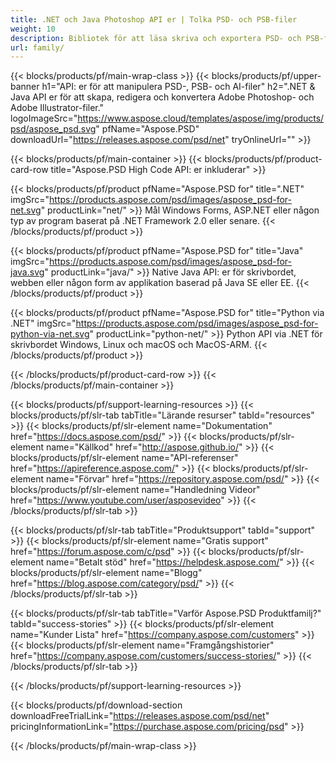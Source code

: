 ```yaml
---
title: .NET och Java Photoshop API er | Tolka PSD- och PSB-filer
weight: 10
description: Bibliotek för att läsa skriva och exportera PSD- och PSB-filer på flera plattformar. Extrahera och manipulera lager utan att Photoshop har installerats.
url: family/
---
```


{{< blocks/products/pf/main-wrap-class >}}
{{< blocks/products/pf/upper-banner h1="API: er för att manipulera PSD-, PSB- och AI-filer" h2=".NET & Java API er för att skapa, redigera och konvertera Adobe Photoshop- och Adobe Illustrator-filer." logoImageSrc="https://www.aspose.cloud/templates/aspose/img/products/psd/aspose_psd.svg" pfName="Aspose.PSD" downloadUrl="https://releases.aspose.com/psd/net" tryOnlineUrl="" >}}

{{< blocks/products/pf/main-container >}}
{{< blocks/products/pf/product-card-row title="Aspose.PSD High Code API: er inkluderar" >}}

{{< blocks/products/pf/product pfName="Aspose.PSD for" title=".NET" imgSrc="https://products.aspose.com/psd/images/aspose_psd-for-net.svg" productLink="net/" >}}
Mål Windows Forms, ASP.NET eller någon typ av program baserat på .NET Framework 2.0 eller senare.
{{< /blocks/products/pf/product >}}

{{< blocks/products/pf/product pfName="Aspose.PSD for" title="Java" imgSrc="https://products.aspose.com/psd/images/aspose_psd-for-java.svg" productLink="java/" >}}
Native Java API: er för skrivbordet, webben eller någon form av applikation baserad på Java SE eller EE.
{{< /blocks/products/pf/product >}}

{{< blocks/products/pf/product pfName="Aspose.PSD for" title="Python via .NET" imgSrc="https://products.aspose.com/psd/images/aspose_psd-for-python-via-net.svg" productLink="python-net/" >}}
Python API via .NET för skrivbordet Windows, Linux och macOS och MacOS-ARM.
{{< /blocks/products/pf/product >}}

{{< /blocks/products/pf/product-card-row >}}
{{< /blocks/products/pf/main-container >}}

{{< blocks/products/pf/support-learning-resources >}}
{{< blocks/products/pf/slr-tab tabTitle="Lärande resurser" tabId="resources" >}}
{{< blocks/products/pf/slr-element name="Dokumentation" href="https://docs.aspose.com/psd/" >}}
{{< blocks/products/pf/slr-element name="Källkod" href="http://aspose.github.io/" >}}
{{< blocks/products/pf/slr-element name="API-referenser" href="https://apireference.aspose.com/" >}}
{{< blocks/products/pf/slr-element name="Förvar" href="https://repository.aspose.com/psd/" >}}
{{< blocks/products/pf/slr-element name="Handledning Videor" href="https://www.youtube.com/user/asposevideo" >}}
{{< /blocks/products/pf/slr-tab >}}

{{< blocks/products/pf/slr-tab tabTitle="Produktsupport" tabId="support" >}}
{{< blocks/products/pf/slr-element name="Gratis support" href="https://forum.aspose.com/c/psd" >}}
{{< blocks/products/pf/slr-element name="Betalt stöd" href="https://helpdesk.aspose.com/" >}}
{{< blocks/products/pf/slr-element name="Blogg" href="https://blog.aspose.com/category/psd/" >}}
{{< /blocks/products/pf/slr-tab >}}

{{< blocks/products/pf/slr-tab tabTitle="Varför Aspose.PSD Produktfamilj?" tabId="success-stories" >}}
{{< blocks/products/pf/slr-element name="Kunder Lista" href="https://company.aspose.com/customers" >}}
{{< blocks/products/pf/slr-element name="Framgångshistorier" href="https://company.aspose.com/customers/success-stories/" >}}
{{< /blocks/products/pf/slr-tab >}}

{{< /blocks/products/pf/support-learning-resources >}}

{{< blocks/products/pf/download-section downloadFreeTrialLink="https://releases.aspose.com/psd/net" pricingInformationLink="https://purchase.aspose.com/pricing/psd" >}}

{{< /blocks/products/pf/main-wrap-class >}}

